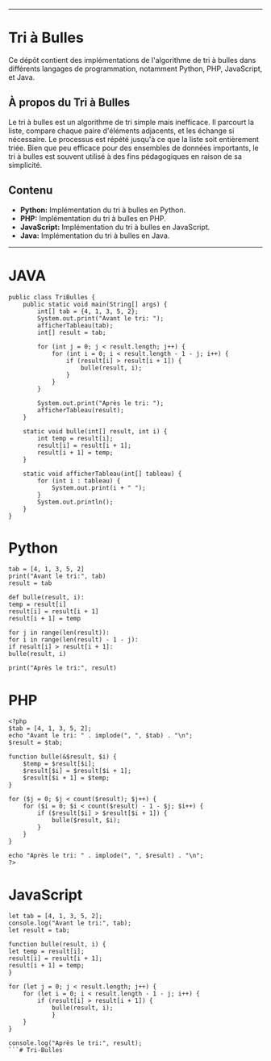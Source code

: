 

---

# Tri à Bulles

Ce dépôt contient des implémentations de l'algorithme de tri à bulles dans différents langages de programmation, notamment Python, PHP, JavaScript, et Java.

## À propos du Tri à Bulles

Le tri à bulles est un algorithme de tri simple mais inefficace. Il parcourt la liste, compare chaque paire d'éléments adjacents, et les échange si nécessaire. Le processus est répété jusqu'à ce que la liste soit entièrement triée. Bien que peu efficace pour des ensembles de données importants, le tri à bulles est souvent utilisé à des fins pédagogiques en raison de sa simplicité.

## Contenu 

- **Python:** Implémentation du tri à bulles en Python.
- **PHP:** Implémentation du tri à bulles en PHP.
- **JavaScript:** Implémentation du tri à bulles en JavaScript.
- **Java:** Implémentation du tri à bulles en Java.



---




# JAVA
```
public class TriBulles {
    public static void main(String[] args) {
        int[] tab = {4, 1, 3, 5, 2};
        System.out.print("Avant le tri: ");
        afficherTableau(tab);
        int[] result = tab;

        for (int j = 0; j < result.length; j++) {
            for (int i = 0; i < result.length - 1 - j; i++) {
                if (result[i] > result[i + 1]) {
                    bulle(result, i);
                }
            }
        }

        System.out.print("Après le tri: ");
        afficherTableau(result);
    }

    static void bulle(int[] result, int i) {
        int temp = result[i];
        result[i] = result[i + 1];
        result[i + 1] = temp;
    }

    static void afficherTableau(int[] tableau) {
        for (int i : tableau) {
            System.out.print(i + " ");
        }
        System.out.println();
    }
}
```

# Python
```
tab = [4, 1, 3, 5, 2]
print("Avant le tri:", tab)
result = tab

def bulle(result, i):
temp = result[i]
result[i] = result[i + 1]
result[i + 1] = temp

for j in range(len(result)):
for i in range(len(result) - 1 - j):
if result[i] > result[i + 1]:
bulle(result, i)

print("Après le tri:", result)
```


# PHP
```
<?php
$tab = [4, 1, 3, 5, 2];
echo "Avant le tri: " . implode(", ", $tab) . "\n";
$result = $tab;

function bulle(&$result, $i) {
    $temp = $result[$i];
    $result[$i] = $result[$i + 1];
    $result[$i + 1] = $temp;
}

for ($j = 0; $j < count($result); $j++) {
    for ($i = 0; $i < count($result) - 1 - $j; $i++) {
        if ($result[$i] > $result[$i + 1]) {
            bulle($result, $i);
        }
    }
}

echo "Après le tri: " . implode(", ", $result) . "\n";
?>
```

# JavaScript

```
let tab = [4, 1, 3, 5, 2];
console.log("Avant le tri:", tab);
let result = tab;

function bulle(result, i) {
let temp = result[i];
result[i] = result[i + 1];
result[i + 1] = temp;
}

for (let j = 0; j < result.length; j++) {
    for (let i = 0; i < result.length - 1 - j; i++) {
        if (result[i] > result[i + 1]) {
            bulle(result, i);
            }
    }
}

console.log("Après le tri:", result);
```#   T r i - B u l l e s  
 